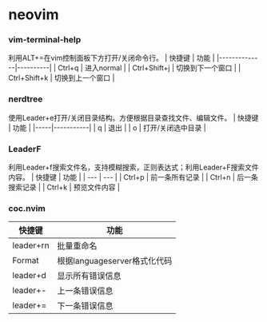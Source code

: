 # neovim

### vim-terminal-help
利用ALT+=在vim控制面板下方打开/关闭命令行。
| 快捷键          | 功能       |
|--------------|----------|
| Ctrl+q       | 进入normal |
| Ctrl+Shift+j | 切换到下一个窗口 |
| Ctrl+Shift+k | 切换到上一个窗口 |

### nerdtree
使用Leader+e打开/关闭目录结构。方便根据目录查找文件、编辑文件。
| 快捷键 | 功能        |
|-----|-----------|
| q   | 退出        |
| o   | 打开/关闭选中目录 |

### LeaderF
利用Leader+f搜索文件名，支持模糊搜索，正则表达式；利用Leader+F搜索文件内容。
| 快捷键 | 功能 | 
| --- | --- |
| Ctrl+p | 前一条所有记录 |
| Ctrl+n | 后一条搜索记录 |
| Ctrl+k | 预览文件内容 |

### coc.nvim
| 快捷键       | 功能                    |
|-----------|-----------------------|
| leader+rn | 批量重命名                 |
| Format    | 根据languageserver格式化代码 |
| leader+d  | 显示所有错误信息              |
| leader+-  | 上一条错误信息               |
| leader+=  | 下一条错误信息               |
 

